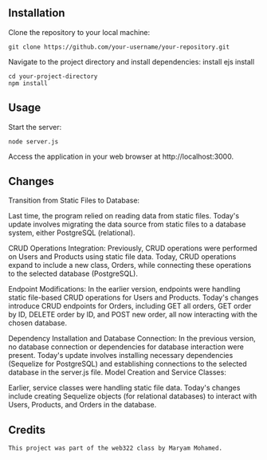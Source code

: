## Installation

Clone the repository to your local machine:

```
git clone https://github.com/your-username/your-repository.git
```

Navigate to the project directory and install dependencies:
install ejs
install 
```
cd your-project-directory
npm install
```

## Usage

Start the server:

```
node server.js
```

Access the application in your web browser at
 http://localhost:3000. 


## Changes
Transition from Static Files to Database:

Last time, the program relied on reading data from static files.
Today's update involves migrating the data source from static files to a database system, either PostgreSQL (relational).

CRUD Operations Integration:
Previously, CRUD operations were performed on Users and Products using static file data.
Today, CRUD operations expand to include a new class, Orders, while connecting these operations to the selected database (PostgreSQL).

Endpoint Modifications:
In the earlier version, endpoints were handling static file-based CRUD operations for Users and Products.
Today's changes introduce CRUD endpoints for Orders, including GET all orders, GET order by ID, DELETE order by ID, and POST new order, all now interacting with the chosen database.

Dependency Installation and Database Connection:
In the previous version, no database connection or dependencies for database interaction were present.
Today's update involves installing necessary dependencies (Sequelize for PostgreSQL) and establishing connections to the selected database in the server.js file.
Model Creation and Service Classes:

Earlier, service classes were handling static file data.
Today's changes include creating Sequelize objects (for relational databases) to interact with Users, Products, and Orders in the database.



## Credits
```This project was part of the web322 class by Maryam Mohamed.```

